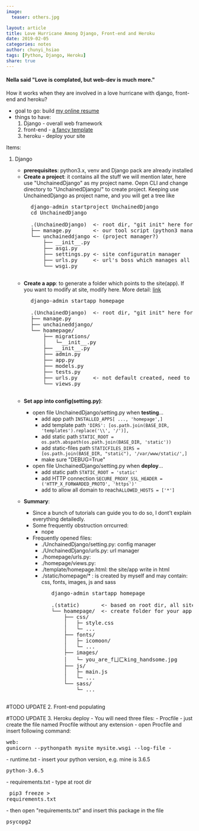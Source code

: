 ```yaml
---
image:
  teaser: others.jpg

layout: article
title: Love Hurricane Among Django, Front-end and Heroku
date: 2019-02-05
categories: notes
author: chunyi_hsiao
tags: [Python, Django, Heroku]
share: true
---
```


<h4>Nella said "Love is complated, but web-dev is much more."</h4>
How it works when they are involved in a love hurricane with django, front-end and heroku?



* goal to go: build [my online resume](https://hsiaocy.herokuapp.com/)
* things to have: 
	1. Django - overall web framework
	2. front-end - [a fancy template](https://freehtml5.co/profile-free-html5-bootstrap-template-for-personal-and-vcard-resume-websites/)
	3. heroku - deploy your site

Items:
1. Django
	- **prerequisites**: python3.x, venv and Django pack are already installed
	- **Create a project**: it contains all the stuff we will mention later, here use "UnchainedDjango" as my project name. Oepn CLI and change directory to "UnchainedDjango/" to create project. Keeping use UnchainedDjango as project name, and you will get a tree like
	<pre class="brush: bash">
		django-admin startproject UnchainedDjango
		cd UnchainedDjango

		.(UnchainedDjango)  <- root dir, "git init" here for heroku deployment
		├── manage.py       <- our tool script (python3 manage.py [func])
		└── unchaineddjango <- (project manager?)
		    ├── __init__.py
		    ├── asgi.py
		    ├── settings.py <- site configuratin manager
		    ├── urls.py     <- url's boss which manages all sites, import app's site here
		    └── wsgi.py
	</pre>
	- **Create a app**: to generate a folder which points to the site(app). If you want to modify at site, modify here. More detail: [link](https://docs.djangoproject.com/en/3.0/intro/tutorial01/#creating-the-polls-app)

	<pre class="brush: bash">
		django-admin startapp homepage

		.(UnchainedDjango)  <- root dir, "git init" here for heroku deployment
		├── manage.py
		├── unchaineddjango/
		└── hoamepage/
			├── migrations/
			│	└─__init__.py
		    ├── __init__.py
		    ├── admin.py
		    ├── app.py
		    ├── models.py
		    ├── tests.py
		    ├── urls.py     <- not default created, need to create by myself
		    └── views.py   
	</pre>

	- **Set app into config(setting.py)**:
		- open file UnchainedDjango/setting.py when **testing**... 
			- add app path ```INSTALLED_APPS[ ..., 'homepage',]```
			- add template path ```'DIRS': [os.path.join(BASE_DIR, 'templates').replace('\\', '/')],```  
			- add static path ```STATIC_ROOT = os.path.abspath(os.path.join(BASE_DIR, 'static'))```
			- add static-files path ```STATICFILES_DIRS = [os.path.join(BASE_DIR, "static"), '/var/www/static/',]```
			- make sure "DEBUG=True"  
		- open file UnchainedDjango/setting.py when **deploy**... 
			- add static path ```STATIC_ROOT = 'static'```
			- add HTTP connection ```SECURE_PROXY_SSL_HEADER = ('HTTP_X_FORWARDED_PROTO', 'https')'```
			- add to allow all domain to reach```ALLOWED_HOSTS = ['*']```


	- **Summary**:

		- Since a bunch of tutorials can guide you to do so, I dont't explain everything detailedly.
		- Some frequently obstruction orrcurred:
			- nope
		- Frequently opened files:
			- ./UnchainedDjango/setting.py: config manager
			- ./UnchainedDjango/urls.py: url manager
			- ./homepage/urls.py: 
			- ./homepage/views.py: 
			- ./template/homepage.html: the site/app write in html
			- ./static/homepage/* : is created by myself and may contain: css, fonts, images, js and sass
			<pre class="brush: bash">
				django-admin startapp homepage

				.(static)       <- based on root dir, all site structure are placed here
				└── hoamepage/  <- create folder for your app
					├── css/
					│	├─ style.css
					│	└─ ...
				    ├── fonts/
					│	├─ icomoon/
					│	└─ ...
				    ├── images/
					│	└─ you_are_fㄩㄈking_handsome.jpg
				    ├── js/
					│	├─ main.js
					│	└─ ...
				    └── sass/
					 	└─ ...
			</pre>

#TODO UPDATE
2. Front-end populating


#TODO UPDATE
3. Heroku deploy
	- You will need three files:
		- Procfile
			- just create the file named Procfile without any extension
			- open Procfile and insert following command:
				<pre class="brush: bash">web: gunicorn --pythonpath mysite mysite.wsgi --log-file - </pre>
		- runtime.txt
			- insert your python version, e.g. mine is 3.6.5
				<pre class="brush: bash">python-3.6.5</pre>
		- requirements.txt
			- type at root dir
				<pre class="brush: bash"> pip3 freeze > requirements.txt</pre>
			- then open "requirements.txt" and insert this package in the file
				<pre class="brush: bash">psycopg2</pre>
